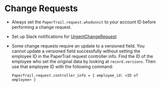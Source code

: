 # Change Requests

* Always set the `PaperTrail.request.whodunnit` to your account ID before
  performing a change request.
* Set up Slack notifications for [UrgentChangeRequest]
* Some change requests require an update to a versioned field. You cannot update
  a versioned field successfully without setting the employee ID in the
  PaperTrail request controller info. Find the ID of the employee who set the
  original data by looking at `record.versions`. Then use that employee ID with
  the following command:

  `PaperTrail.request.controller_info = { employee_id: <ID of employee> }`

[UrgentChangeRequest]: slack-notifications.png
